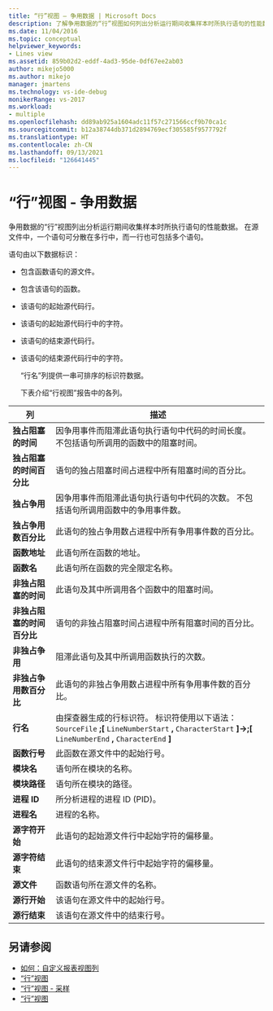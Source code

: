 ```yaml
---
title: “行”视图 — 争用数据 | Microsoft Docs
description: 了解争用数据的“行”视图如何列出分析运行期间收集样本时所执行语句的性能数据。
ms.date: 11/04/2016
ms.topic: conceptual
helpviewer_keywords:
- Lines view
ms.assetid: 859b02d2-eddf-4ad3-95de-0df67ee2ab03
author: mikejo5000
ms.author: mikejo
manager: jmartens
ms.technology: vs-ide-debug
monikerRange: vs-2017
ms.workload:
- multiple
ms.openlocfilehash: dd89ab925a1604adc11f57c271566ccf9b70ca1c
ms.sourcegitcommit: b12a38744db371d2894769ecf305585f9577792f
ms.translationtype: HT
ms.contentlocale: zh-CN
ms.lasthandoff: 09/13/2021
ms.locfileid: "126641445"
---
```

# <a name="lines-view---contention-data"></a>“行”视图 - 争用数据
争用数据的“行”视图列出分析运行期间收集样本时所执行语句的性能数据。 在源文件中，一个语句可分散在多行中，而一行也可包括多个语句。

 语句由以下数据标识：

- 包含函数语句的源文件。

- 包含该语句的函数。

- 该语句的起始源代码行。

- 该语句的起始源代码行中的字符。

- 该语句的结束源代码行。

- 该语句的结束源代码行中的字符。

  “行名”列提供一串可排序的标识符数据。

  下表介绍“行视图”报告中的各列。

|列|描述|
|------------|-----------------|
|**独占阻塞的时间**|因争用事件而阻滞此语句执行语句中代码的时间长度。 不包括语句所调用的函数中的阻塞时间。|
|**独占阻塞的时间百分比**|语句的独占阻塞时间占进程中所有阻塞时间的百分比。|
|**独占争用**|因争用事件而阻滞此语句执行语句中代码的次数。 不包括语句所调用函数中的争用事件数。|
|**独占争用数百分比**|此语句的独占争用数占进程中所有争用事件数的百分比。|
|**函数地址**|此语句所在函数的地址。|
|**函数名**|此语句所在函数的完全限定名称。|
|**非独占阻塞的时间**|此语句及其中所调用各个函数中的阻塞时间。|
|**非独占阻塞的时间百分比**|语句的非独占阻塞时间占进程中所有阻塞时间的百分比。|
|**非独占争用**|阻滞此语句及其中所调用函数执行的次数。|
|**非独占争用数百分比**|此语句的非独占争用数占进程中所有争用事件数的百分比。|
|**行名**|由探查器生成的行标识符。 标识符使用以下语法：`SourceFile` **;[** `LineNumberStart` **,** `CharacterStart` **]->;[** `LineNumberEnd` **,** `CharacterEnd` **]**|
|**函数行号**|此函数在源文件中的起始行号。|
|**模块名**|语句所在模块的名称。|
|**模块路径**|语句所在模块的路径。|
|**进程 ID**|所分析进程的进程 ID (PID)。|
|**进程名**|进程的名称。|
|**源字符开始**|此语句的起始源文件行中起始字符的偏移量。|
|**源字符结束**|此语句的结束源文件行中起始字符的偏移量。|
|**源文件**|函数语句所在源文件的名称。|
|**源行开始**|该语句在源文件中的起始行号。|
|**源行结束**|该语句在源文件中的结束行号。|

## <a name="see-also"></a>另请参阅
- [如何：自定义报表视图列](../profiling/how-to-customize-report-view-columns.md)
- [“行”视图](../profiling/lines-view.md)
- [“行”视图 - 采样](../profiling/lines-view-dotnet-memory-sampling-data.md)
- [“行”视图](../profiling/lines-view-sampling-data.md)

